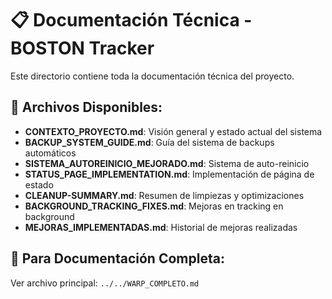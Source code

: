 # 📋 Documentación Técnica - BOSTON Tracker

Este directorio contiene toda la documentación técnica del proyecto.

## 📄 Archivos Disponibles:

- **CONTEXTO_PROYECTO.md**: Visión general y estado actual del sistema
- **BACKUP_SYSTEM_GUIDE.md**: Guía del sistema de backups automáticos
- **SISTEMA_AUTOREINICIO_MEJORADO.md**: Sistema de auto-reinicio
- **STATUS_PAGE_IMPLEMENTATION.md**: Implementación de página de estado
- **CLEANUP-SUMMARY.md**: Resumen de limpiezas y optimizaciones
- **BACKGROUND_TRACKING_FIXES.md**: Mejoras en tracking en background
- **MEJORAS_IMPLEMENTADAS.md**: Historial de mejoras realizadas

## 📖 Para Documentación Completa:
Ver archivo principal: `../../WARP_COMPLETO.md`
